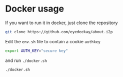 # Docker usage

If you want to run it in docker, just clone the repository

```sh
git clone https://github.com/eyedeekay/about.i2p
```

Edit the `env.sh` file to contain a cookie `authkey`

```sh
export AUTH_KEY="secure key"
```

and run `./docker.sh`

```sh
./docker.sh
```